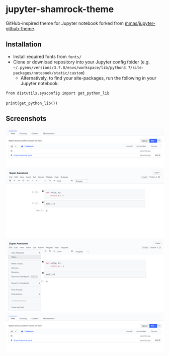 # jupyter-shamrock-theme
GitHub-inspired theme for Jupyter notebook forked from [mmas/jupyter-github-theme](https://github.com/mmas/jupyter-github-theme).

## Installation
  - Install required fonts from `fonts/`
  - Clone or download repository into your Jupyter config folder (e.g. `~/.pyenv/versions/3.7.0/envs/workspace/lib/python3.7/site-packages/notebook/static/custom`)
    - Alternatively, to find your site-packages, run the following in your Jupyter notebook:

```
from distutils.sysconfig import get_python_lib

print(get_python_lib())
```
  
## Screenshots
![image](screenshots/sample_01.png)
![image](screenshots/sample_02.png)
![image](screenshots/sample_03.png)
![image](screenshots/sample_04.png)
